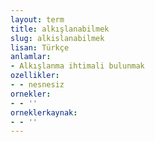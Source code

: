 ```yaml
---
layout: term
title: alkışlanabilmek
slug: alkislanabilmek
lisan: Türkçe
anlamlar:
- Alkışlanma ihtimali bulunmak
ozellikler:
- - nesnesiz
ornekler:
- - ''
orneklerkaynak:
- - ''
---
```

